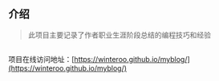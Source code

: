 ## 介绍
> 此项目主要记录了作者职业生涯阶段总结的编程技巧和经验

##

项目在线访问地址：[https://winteroo.github.io/myblog/](https://winteroo.github.io/myblog/)